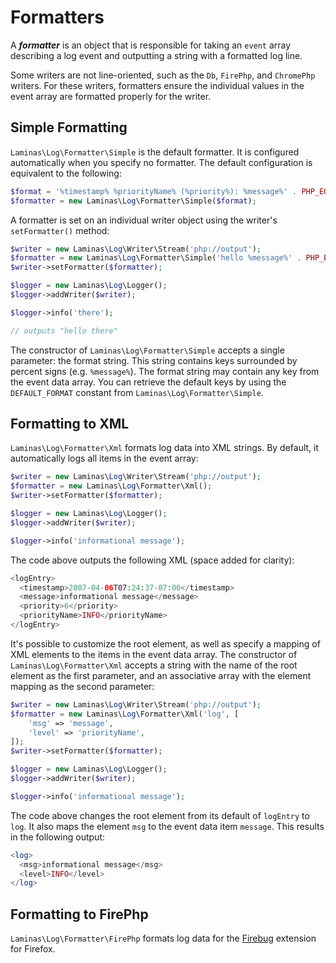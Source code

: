# Formatters

A **_formatter_** is an object that is responsible for taking an `event` array
describing a log event and outputting a string with a formatted log line.

Some writers are not line-oriented, such as the `Db`, `FirePhp`, and
`ChromePhp` writers. For these writers, formatters ensure the individual values
in the event array are formatted properly for the writer.

## Simple Formatting

`Laminas\Log\Formatter\Simple` is the default formatter. It is configured automatically when you
specify no formatter. The default configuration is equivalent to the following:

```php
$format = '%timestamp% %priorityName% (%priority%): %message%' . PHP_EOL;
$formatter = new Laminas\Log\Formatter\Simple($format);
```

A formatter is set on an individual writer object using the writer's `setFormatter()` method:

```php
$writer = new Laminas\Log\Writer\Stream('php://output');
$formatter = new Laminas\Log\Formatter\Simple('hello %message%' . PHP_EOL);
$writer->setFormatter($formatter);

$logger = new Laminas\Log\Logger();
$logger->addWriter($writer);

$logger->info('there');

// outputs "hello there"
```

The constructor of `Laminas\Log\Formatter\Simple` accepts a single parameter: the
format string. This string contains keys surrounded by percent signs (e.g.
`%message%`). The format string may contain any key from the event data array.
You can retrieve the default keys by using the `DEFAULT_FORMAT` constant from
`Laminas\Log\Formatter\Simple`.

## Formatting to XML

`Laminas\Log\Formatter\Xml` formats log data into XML strings. By default, it
automatically logs all items in the event array:

```php
$writer = new Laminas\Log\Writer\Stream('php://output');
$formatter = new Laminas\Log\Formatter\Xml();
$writer->setFormatter($formatter);

$logger = new Laminas\Log\Logger();
$logger->addWriter($writer);

$logger->info('informational message');
```

The code above outputs the following XML (space added for clarity):

```php
<logEntry>
  <timestamp>2007-04-06T07:24:37-07:00</timestamp>
  <message>informational message</message>
  <priority>6</priority>
  <priorityName>INFO</priorityName>
</logEntry>
```

It's possible to customize the root element, as well as specify a mapping of
XML elements to the items in the event data array. The constructor of
`Laminas\Log\Formatter\Xml` accepts a string with the name of the root element as
the first parameter, and an associative array with the element mapping as the
second parameter:

```php
$writer = new Laminas\Log\Writer\Stream('php://output');
$formatter = new Laminas\Log\Formatter\Xml('log', [
    'msg' => 'message',
    'level' => 'priorityName',
]);
$writer->setFormatter($formatter);

$logger = new Laminas\Log\Logger();
$logger->addWriter($writer);

$logger->info('informational message');
```

The code above changes the root element from its default of `logEntry` to
`log`. It also maps the element `msg` to the event data item `message`. This
results in the following output:

```php
<log>
  <msg>informational message</msg>
  <level>INFO</level>
</log>
```

## Formatting to FirePhp

`Laminas\Log\Formatter\FirePhp` formats log data for the [Firebug](http://getfirebug.com/) extension
for Firefox.
